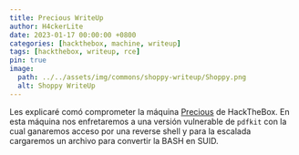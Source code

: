 ```yaml
---
title: Precious WriteUp
author: H4ckerLite 
date: 2023-01-17 00:00:00 +0800
categories: [hackthebox, machine, writeup]
tags: [hackthebox, writeup, rce]
pin: true
image:
  path: ../../assets/img/commons/shoppy-writeup/Shoppy.png 
  alt: Shoppy WriteUp
---
```


Les explicaré comó comprometer la máquina [Precious](https://app.hackthebox.com/machines/513) de HackTheBox. En esta máquina nos enfretaremos a una versión vulnerable de `pdfkit` con la cual ganaremos acceso por una reverse shell y para la escalada cargaremos un archivo para convertir la BASH en SUID.
